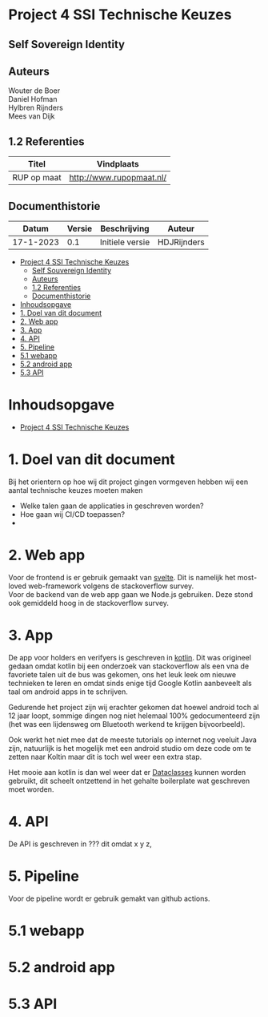 # Project 4 SSI Technische Keuzes

## Self Sovereign Identity

## Auteurs

Wouter de Boer  
Daniel Hofman  
Hylbren Rijnders  
Mees van Dijk

## 1.2 Referenties

| Titel       | Vindplaats               |
| ----------- | ------------------------ |
| RUP op maat | http://www.rupopmaat.nl/ |

## Documenthistorie

| **Datum** | **Versie** | **Beschrijving** | **Auteur**  |
|-----------|------------|------------------|-------------|
|17-1-2023 | 0.1        | Initiele versie  | HDJRijnders | 

- [Project 4 SSI Technische Keuzes](#project-4-ssi-technische-keuzes)
  - [Self Souvereign Identity](#self-souvereign-identity)
  - [Auteurs](#auteurs)
  - [1.2 Referenties](#12-referenties)
  - [Documenthistorie](#documenthistorie)
- [Inhoudsopgave](#inhoudsopgave)
- [1. Doel van dit document](#1-doel-van-dit-document)
- [2. Web app](#2-web-app)
- [3. App](#3-app)
- [4. API](#4-api)
- [5. Pipeline](#5-pipeline)
- [5.1 webapp](#51-webapp)
- [5.2 android app](#52-android-app)
- [5.3 API](#53-api)

# Inhoudsopgave

- [Project 4 SSI Technische Keuzes](#project-4-ssi-technische-keuzes)


# 1. Doel van dit document
Bij het orientern op hoe wij dit project gingen vormgeven hebben wij een aantal technische keuzes moeten maken
 - Welke talen gaan de applicaties in geschreven worden?
 - Hoe gaan wij CI/CD toepassen?
 - 

# 2. Web app

Voor de frontend is er gebruik gemaakt van [svelte](https://svelte.dev/). Dit is namelijk het most-loved web-framework volgens de stackoverflow survey.  
Voor de backend van de web app gaan we Node.js gebruiken. Deze stond ook gemiddeld hoog in de stackoverflow survey.

# 3. App

De app voor holders en verifyers is geschreven in
[kotlin](https://kotlinlang.org/). Dit was origineel gedaan omdat kotlin bij een onderzoek van stackoverflow als een vna de favoriete talen uit de bus was gekomen, ons het leuk leek om nieuwe technieken te leren en omdat sinds enige tijd Google Kotlin aanbeveelt als taal om android apps in te schrijven.

Gedurende het project zijn wij erachter gekomen dat hoewel android toch al 12 jaar loopt, sommige dingen nog niet helemaal 100% gedocumenteerd zijn (het was een lijdensweg om Bluetooth werkend te krijgen bijvoorbeeld). 

Ook werkt het niet mee dat de meeste tutorials op internet nog veeluit Java zijn, natuurlijk is het mogelijk met een android studio om deze code om te zetten naar Koltin maar dit is toch wel weer een extra stap.

Het mooie aan kotlin is dan wel weer dat er [Dataclasses](https://kotlinlang.org/docs/data-classes.html) kunnen worden gebruikt, dit scheelt ontzettend in het gehalte boilerplate wat geschreven moet worden.

# 4. API
De API is geschreven in ??? dit omdat x y z, 


# 5. Pipeline
Voor de pipeline wordt er gebruik gemakt van github actions.

# 5.1 webapp


# 5.2 android app


# 5.3 API

